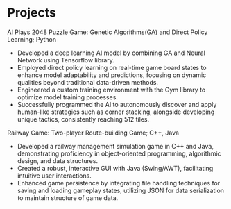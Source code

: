 # Projects

AI Plays 2048 Puzzle Game: Genetic Algorithms(GA) and Direct Policy Learning; Python
- Developed a deep learning AI model by combining GA and Neural Network using Tensorflow library.
- Employed direct policy learning on real-time game board states to enhance model adaptability and predictions, focusing on dynamic qualities beyond traditional data-driven methods.
- Engineered a custom training environment with the Gym library to optimize model training processes.
- Successfully programmed the AI to autonomously discover and apply human-like strategies such as corner stacking, alongside developing unique tactics, consistently reaching 512 tiles.

Railway Game: Two-player Route-building Game; C++, Java
- Developed a railway management simulation game in C++ and Java, demonstrating proficiency in object-oriented programming, algorithmic design, and data structures.
- Created a robust, interactive GUI with Java (Swing/AWT), facilitating intuitive user interactions.
- Enhanced game persistence by integrating file handling techniques for saving and loading gameplay states, utilizing JSON for data serialization to maintain structure of game data.
